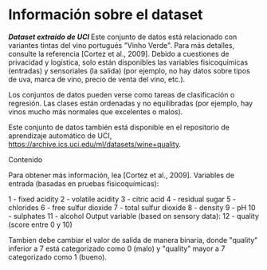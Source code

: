 # Información sobre el dataset
<b><i>Dataset extraido de UCI </i></b>
Este conjunto de datos está relacionado con variantes tintas del vino portugués "Vinho Verde". Para más detalles, consulte la referencia [Cortez et al., 2009]. Debido a cuestiones de privacidad y logística, solo están disponibles las variables fisicoquímicas (entradas) y sensoriales (la salida) (por ejemplo, no hay datos sobre tipos de uva, marca de vino, precio de venta del vino, etc.).

Los conjuntos de datos pueden verse como tareas de clasificación o regresión. Las clases están ordenadas y no equilibradas (por ejemplo, hay vinos mucho más normales que excelentes o malos).

Este conjunto de datos también está disponible en el repositorio de aprendizaje automático de UCI, https://archive.ics.uci.edu/ml/datasets/wine+quality.

Contenido

Para obtener más información, lea [Cortez et al., 2009].
Variables de entrada (basadas en pruebas fisicoquímicas):

1 - fixed acidity
2 - volatile acidity
3 - citric acid
4 - residual sugar
5 - chlorides
6 - free sulfur dioxide
7 - total sulfur dioxide
8 - density
9 - pH
10 - sulphates
11 - alcohol
Output variable (based on sensory data):
12 - quality (score entre 0 y 10)

Tambien debe cambiar el valor de salida de manera binaria, donde "quality" inferior a 7 está categorizado como 0 (malo) y "quality" mayor a 7 categorizado como 1 (bueno).
